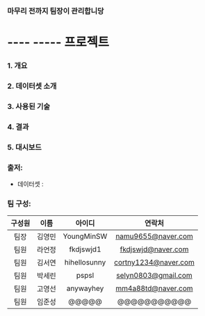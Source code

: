 ### 마무리 전까지 팀장이 관리합니당

# ---- ----- 프로젝트 


### 1. 개요

### 2. 데이터셋 소개

### 3. 사용된 기술


### 4. 결과


### 5. 대시보드



### 출저: 
- 데이터셋 :


### 팀 구성:

|구성원|이름|아이디|연락처|
|:-----:|:-----:|:-----:|:-----:|
|팀장|김영민|YoungMinSW|namu9655@naver.com|
|팀원|라언정|fkdjswjd1|fkdjswjd@naver.com|
|팀원|김서연|hihellosunny|cortny1234@naver.com|
|팀원|박세린|pspsl|selyn0803@gmail.com|
|팀원|고영선|anywayhey|mm4a88td@naver.com|
|팀원|임준성|@@@@@|@@@@@@@@@@@|



